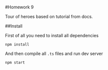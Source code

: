 #Homework 9

Tour of heroes based on tutorial from docs.

##Install

First of all you need to install all dependencies
```
npm install
```

And then compile all `.ts` files and run dev server
```
npm start
```